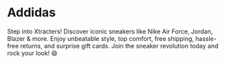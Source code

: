 # Addidas
Step into Xtracters! Discover iconic sneakers like Nike Air Force, Jordan, Blazer &amp; more. Enjoy unbeatable style, top comfort, free shipping, hassle-free returns, and surprise gift cards. Join the sneaker revolution today and rock your look! 😄
